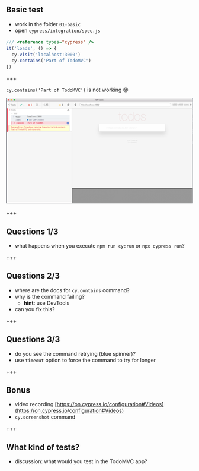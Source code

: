## Basic test

- work in the folder `01-basic`
- open `cypress/integration/spec.js`

```js
/// <reference types="cypress" />
it('loads', () => {
  cy.visit('localhost:3000')
  cy.contains('Part of TodoMVC')
})
```

+++

`cy.contains('Part of TodoMVC')` is not working 😟

![Fails to find text](img/fails-to-find-text.png)

+++

## Questions 1/3

- what happens when you execute `npm run cy:run` or `npx cypress run`?

+++

## Questions 2/3

- where are the docs for `cy.contains` command?
- why is the command failing?
  - **hint**: use DevTools
- can you fix this?

+++

## Questions 3/3

- do you see the command retrying (blue spinner)?
- use `timeout` option to force the command to try for longer

+++

## Bonus

- video recording [https://on.cypress.io/configuration#Videos](https://on.cypress.io/configuration#Videos)
- `cy.screenshot` command

+++

## What kind of tests?

- discussion: what would you test in the TodoMVC app?
